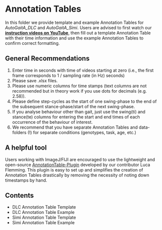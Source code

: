 # Annotation Tables

In this folder we provide template and example Annotation Tables for *AutoGaitA_DLC* and *AutoGaitA_Simi*. Users are advised to first watch our **[instruction videos on YouTube](https://youtube.com/playlist?list=PLCn5T7K_H8K56NIcEsfDK664OP7cN_Bad&si=mV5p2--nYvbofkPh)**, then fill out a template Annotation Table with their time information and use the example Annotation Tables to confirm correct formatting.

## General Recommendations
1. Enter time in seconds with time of videos starting at zero (i.e., the first frame corresponds to 1 / sampling rate (in Hz) seconds) 
2. Please save .xlsx files.
3. Please use numeric columns for time stamps (text columns are not recommended but in theory work if you use dots for decimals (e.g. 2.58)).
4. Please define step-cycles as the start of one swing-phase to the end of the subsequent stance-phase/start of the next swing-phase.
5. If you analyse behaviour other than gait, just use the swing(ti) and stance(te) columns for entering the start and end times of each occurrence of the behaviour of interest.
6. We recommend that you have separate Annotation Tables and data-folders (!) for separate conditions (genotypes, task, age, etc.)

## A helpful tool
Users working with ImageJ/FIJI are encouraged to use the lightweight and open-source [AnnotationTable-Plugin](https://github.com/luca-flemming/AnnotationTable-Plugin) developed by our contributor Luca Flemming. This plugin is easy to set up and simplifies the creation of Annotation Tables drastically by removing the necessity of noting down timestamps by hand. 

## Contents
- DLC Annotation Table Template
- DLC Annotation Table Example 
- Simi Annotation Table Template
- Simi Annotation Table Example